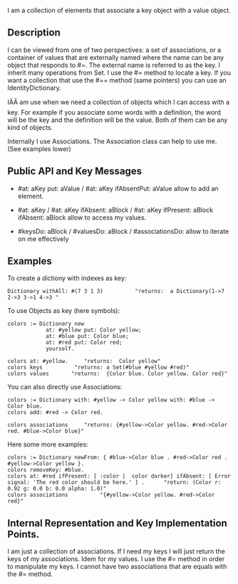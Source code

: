 I am a collection of elements that associate a key object with a value object.

Description
--------------------------

I  can be viewed from one of two perspectives: a set of associations, or a container of values that are externally named where the name can be any object that responds to #=. The external name is referred to as the key.  I inherit many operations from Set.
I use the #= method to locate a key. If you want a collection that use the #== method (same pointers) you can use an IdentityDictionary.

IÃÂ am use when we need a collection of objects which I can access with a key. For example if you associate some words with a definition, the word will be the key and the definition will be the value. Both of them can be any kind of objects.

Internally I use Associations. The Association class can help to use me. (See examples lower)

Public API and Key Messages
--------------------------

- #at: aKey put: aValue / #at: aKey ifAbsentPut: aValue 		allow to add an element.
  
- #at: aKey / #at: aKey ifAbsent: aBlock / #at: aKey ifPresent: aBlock ifAbsent: aBlock 		allow to access my values.

- #keysDo: aBlock / #valuesDo: aBlock / #associationsDo: 		allow to iterate on me effectively

Examples 
--------------------------

To create a dictiony with indexes as key: 

	Dictionary withAll: #(7 3 1 3)   		"returns:  a Dictionary(1->7 2->3 3->1 4->3 "

To use Objects as key (here symbols): 

	colors := Dictionary new 
				at: #yellow put: Color yellow; 
				at: #blue put: Color blue;
				at: #red put: Color red;
				yourself.
				
	colors at: #yellow. 	"returns:  Color yellow"
	colors keys          "returns: a Set(#blue #yellow #red)"
	colors values       "returns:  {Color blue. Color yellow. Color red}"  

You can also directly use Associations: 

	colors := Dictionary with: #yellow -> Color yellow with: #blue -> Color blue.
	colors add: #red -> Color red.
	
	colors associations  	"returns: {#yellow->Color yellow. #red->Color red. #blue->Color blue}"
		
Here some more examples: 

	colors := Dictionary newFrom: { #blue->Color blue . #red->Color red . #yellow->Color yellow }. 
	colors removeKey: #blue. 
	colors at: #red ifPresent: [ :color |  color darker] ifAbsent: [ Error signal: 'The red color should be here.' ] .		"return: (Color r: 0.92 g: 0.0 b: 0.0 alpha: 1.0)"
	colors associations 		 "{#yellow->Color yellow. #red->Color red}"
 
Internal Representation and Key Implementation Points.
--------------------------

I am just a collection of associations. If I need my keys I will just return the keys of my associations. Idem for my values.
I use the #= method in order to manipulate my keys. I cannot have two associations that are equals with the #= method.